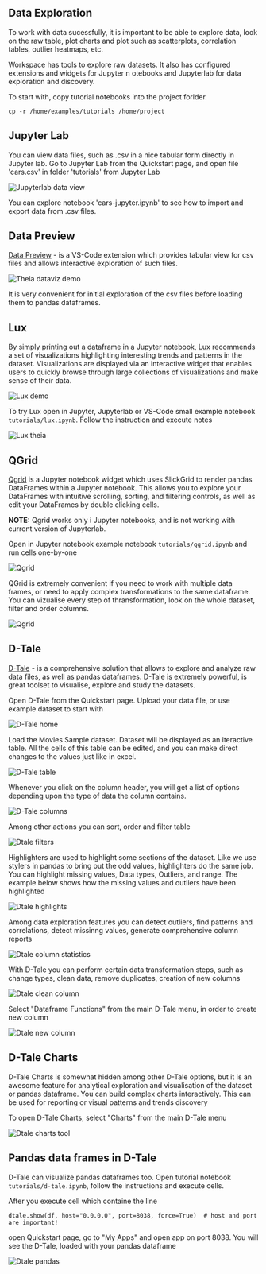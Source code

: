 ## Data Exploration

To work with data sucessfully, it is important to be able to explore data, look on the raw table, 
plot charts and plot such as scatterplots, correlation tables, outlier heatmaps, etc.  

Workspace has tools to explore raw datasets. It also has configured extensions and widgets for Jupyter n
otebooks and Jupyterlab for data exploration and discovery.   

To start with, copy tutorial notebooks into the project forlder.

```
cp -r /home/examples/tutorials /home/project
```

## Jupyter Lab 

You can view data files, such as .csv in a nice tabular form directly in Jupyter lab. Go to Jupyter Lab from the 
Quickstart page, and open file 'cars.csv' in folder 'tutorials' from Jupyter Lab 

![Jupyterlab data view](img/cars-jupyter.png)

You can explore notebook 'cars-jupyter.ipynb' to see how to import and export data from .csv files. 


## Data Preview

[Data Preview](https://marketplace.visualstudio.com/items?itemName=RandomFractalsInc.vscode-data-preview) - is a VS-Code 
extension which provides tabular view for csv files and allows interactive exploration of such files.  

![Theia dataviz demo](img/theia-dataviz.png)

It is very convenient for initial exploration of the csv files before loading them to pandas dataframes.  


## Lux

By simply printing out a dataframe in a Jupyter notebook, [Lux](https://github.com/lux-org/lux) 
recommends a set of visualizations highlighting interesting trends and patterns in the dataset. 
Visualizations are displayed via an interactive widget that enables users to quickly browse through large collections 
of visualizations and make sense of their data.

![Lux demo](img/demohighlight-lux.gif)

To try Lux open in Jupyter, Jupyterlab or VS-Code small example notebook `tutorials/lux.ipynb`. 
Follow the instruction and execute notes 

![Lux theia](img/vscode-notes.png)


## QGrid

[Qgrid](https://github.com/quantopian/qgrid) is a Jupyter notebook widget which uses SlickGrid to render pandas DataFrames 
within a Jupyter notebook. This allows you to explore your DataFrames with intuitive scrolling, sorting, and filtering controls, 
as well as edit your DataFrames by double clicking cells.  

__NOTE:__ Qgrid works only i Jupyter notebooks, and is not working with current version of Jupyterlab.  

Open in Jupyter notebook example notebook `tutorials/qgrid.ipynb` and run cells one-by-one 

![Qgrid](img/qgrid.png)

QGrid is extremely convenient if you need to work with multiple data frames, or need to apply complex transformations to 
the same dataframe. You can vizualise every step of thransformation, look on the whole dataset, filter and order columns.

![Qgrid](img/qgrid-full.png)


## D-Tale

[D-Tale](https://github.com/man-group/dtale) - is a comprehensive solution that allows to explore and analyze raw data files, 
as well as pandas dataframes. D-Tale is extremely powerful, is great toolset to visualise, explore and study the datasets.  

Open D-Tale from the Quickstart page. Upload your data file, or use example dataset to start with 

![D-Tale home](img/dtale-home.png)

Load the Movies Sample dataset. Dataset will be displayed as an iteractive table. All the cells of this table can be edited, 
and you can make direct changes to the values just like in excel.  

![D-Tale table](img/dtale-cells.gif)

Whenever you click on the column header, you will get a list of options depending upon the type of data the column contains. 

![D-Tale columns](img/column-options.png)

Among other actions you can sort, order and filter table 

![Dtale filters](img/dtale-filters.gif)

Highlighters are used to highlight some sections of the dataset. Like we use stylers in pandas to bring out the odd values, 
highlighters do the same job. You can highlight missing values, Data types, Outliers, and range. The example below shows 
how the missing values and outliers have been highlighted

![Dtale highlights](img/dtale-highlight.gif)

Among data exploration features you can detect outliers, find patterns and correlations, detect missinng values, 
generate comprehensive column reports    

![Dtale column statistics](img/dtale-column-statistics.png)

With D-Tale you can perform certain data transformation steps, such as change types, clean data, 
remove duplicates, creation of new columns

![Dtale clean column](img/dtale-clean-text.png)

Select "Dataframe Functions" from the main D-Tale menu, in order to create new column 

![Dtale new column](img/dtale-new-col.png)


## D-Tale Charts 

D-Tale Charts is somewhat hidden among other D-Tale options, but it is an awesome feature for analytical exploration and 
visualisation of the dataset or pandas dataframe. You can build complex charts interactively. This can be used for reporting or 
visual patterns and trends discovery

To open D-Tale Charts, select "Charts" from the main D-Tale menu
 
![Dtale charts tool](img/dtale-charts-tool.png)


## Pandas data frames in D-Tale  

D-Tale can visualize pandas dataframes too. Open tutorial notebook `tutorials/d-tale.ipynb`, follow the instructions and 
execute cells.  

After you execute cell which containe the line 

```
dtale.show(df, host="0.0.0.0", port=8038, force=True)  # host and port are important!
```

open Quickstart page, go to "My Apps" and open app on port 8038. You will see the D-Tale, loaded with your pandas dataframe 

![Dtale pandas](img/dtale-pandas.gif)


